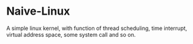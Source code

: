 # Naive-Linux
A simple linux kernel, with function of thread scheduling, time interrupt, virtual address space, some system call and so on.
